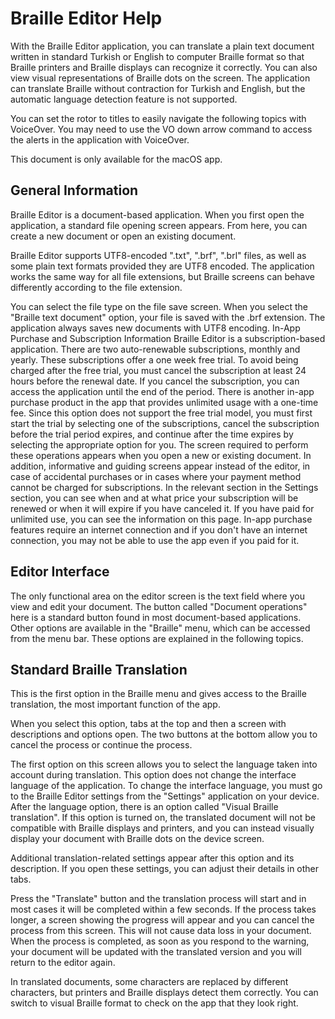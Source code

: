 # Braille Editor Help
With the Braille Editor application, you can translate a plain text document written in standard Turkish or English to computer Braille format so that Braille printers and Braille displays can recognize it correctly.
You can also view visual representations of Braille dots on the screen. The application can translate Braille without contraction for Turkish and English, but the automatic language detection feature is not supported.

You can set the rotor to titles to easily navigate the following topics with VoiceOver. You may need to use the VO down arrow command to access the alerts in the application with VoiceOver.

This document is only available for the macOS app.
## General Information
Braille Editor is a document-based application. When you first open the application, a standard file opening screen appears. From here, you can create a new document or open an existing document.

Braille Editor supports UTF8-encoded ".txt", ".brf", ".brl" files, as well as some plain text formats provided they are UTF8 encoded. The application works the same way for all file extensions, but Braille screens can behave differently according to the file extension.

You can select the file type on the file save screen. When you select the "Braille text document" option, your file is saved with the .brf extension. The application always saves new documents with UTF8 encoding.
In-App Purchase and Subscription Information
Braille Editor is a subscription-based application. There are two auto-renewable subscriptions, monthly and yearly. These subscriptions offer a one week free trial. To avoid being charged after the free trial, you must cancel the subscription at least 24 hours before the renewal date. If you cancel the subscription, you can access the application until the end of the period.
There is another in-app purchase product in the app that provides unlimited usage with a one-time fee. Since this option does not support the free trial model, you must first start the trial by selecting one of the subscriptions, cancel the subscription before the trial period expires, and continue after the time expires by selecting the appropriate option for you.
The screen required to perform these operations appears when you open a new or existing document. In addition, informative and guiding screens appear instead of the editor, in case of accidental purchases or in cases where your payment method cannot be charged for subscriptions.
In the relevant section in the Settings section, you can see when and at what price your subscription will be renewed or when it will expire if you have canceled it. If you have paid for unlimited use, you can see the information on this page.
In-app purchase features require an internet connection and if you don't have an internet connection, you may not be able to use the app even if you paid for it.
## Editor Interface
The only functional area on the editor screen is the text field where you view and edit your document. The button called "Document operations" here is a standard button found in most document-based applications. Other options are available in the "Braille" menu, which can be accessed from the menu bar. These options are explained in the following topics.
## Standard Braille Translation
This is the first option in the Braille menu and gives access to the Braille translation, the most important function of the app.

When you select this option, tabs at the top and then a screen with descriptions and options open. The two buttons at the bottom allow you to cancel the process or continue the process.

The first option on this screen allows you to select the language taken into account during translation. This option does not change the interface language of the application. To change the interface language, you must go to the Braille Editor settings from the "Settings" application on your device.
After the language option, there is an option called "Visual Braille translation". If this option is turned on, the translated document will not be compatible with Braille displays and printers, and you can instead visually display your document with Braille dots on the device screen.

Additional translation-related settings appear after this option and its description. If you open these settings, you can adjust their details in other tabs.

Press the "Translate" button and the translation process will start and in most cases it will be completed within a few seconds.
If the process takes longer, a screen showing the progress will appear and you can cancel the process from this screen. This will not cause data loss in your document.
When the process is completed, as soon as you respond to the warning, your document will be updated with the translated version and you will return to the editor again.

In translated documents, some characters are replaced by different characters, but printers and Braille displays detect them correctly. You can switch to visual Braille format to check on the app that they look right.
